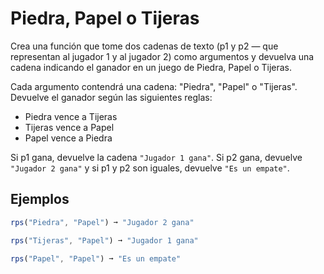 # Piedra, Papel o Tijeras

Crea una función que tome dos cadenas de texto (p1 y p2 — que representan al jugador 1 y al jugador 2) como argumentos y devuelva una cadena indicando el ganador en un juego de Piedra, Papel o Tijeras.

Cada argumento contendrá una cadena: "Piedra", "Papel" o "Tijeras". Devuelve el ganador según las siguientes reglas:

- Piedra vence a Tijeras
- Tijeras vence a Papel
- Papel vence a Piedra

Si p1 gana, devuelve la cadena `"Jugador 1 gana"`. Si p2 gana, devuelve `"Jugador 2 gana"` y si p1 y p2 son iguales, devuelve `"Es un empate"`.

## Ejemplos

```js
rps("Piedra", "Papel") ➞ "Jugador 2 gana"

rps("Tijeras", "Papel") ➞ "Jugador 1 gana"

rps("Papel", "Papel") ➞ "Es un empate"
